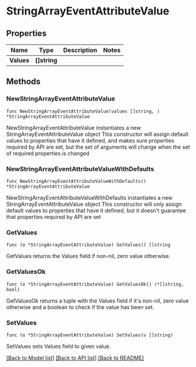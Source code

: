 # StringArrayEventAttributeValue

## Properties

Name | Type | Description | Notes
------------ | ------------- | ------------- | -------------
**Values** | **[]string** |  | 

## Methods

### NewStringArrayEventAttributeValue

`func NewStringArrayEventAttributeValue(values []string, ) *StringArrayEventAttributeValue`

NewStringArrayEventAttributeValue instantiates a new StringArrayEventAttributeValue object
This constructor will assign default values to properties that have it defined,
and makes sure properties required by API are set, but the set of arguments
will change when the set of required properties is changed

### NewStringArrayEventAttributeValueWithDefaults

`func NewStringArrayEventAttributeValueWithDefaults() *StringArrayEventAttributeValue`

NewStringArrayEventAttributeValueWithDefaults instantiates a new StringArrayEventAttributeValue object
This constructor will only assign default values to properties that have it defined,
but it doesn't guarantee that properties required by API are set

### GetValues

`func (o *StringArrayEventAttributeValue) GetValues() []string`

GetValues returns the Values field if non-nil, zero value otherwise.

### GetValuesOk

`func (o *StringArrayEventAttributeValue) GetValuesOk() (*[]string, bool)`

GetValuesOk returns a tuple with the Values field if it's non-nil, zero value otherwise
and a boolean to check if the value has been set.

### SetValues

`func (o *StringArrayEventAttributeValue) SetValues(v []string)`

SetValues sets Values field to given value.



[[Back to Model list]](../README.md#documentation-for-models) [[Back to API list]](../README.md#documentation-for-api-endpoints) [[Back to README]](../README.md)



